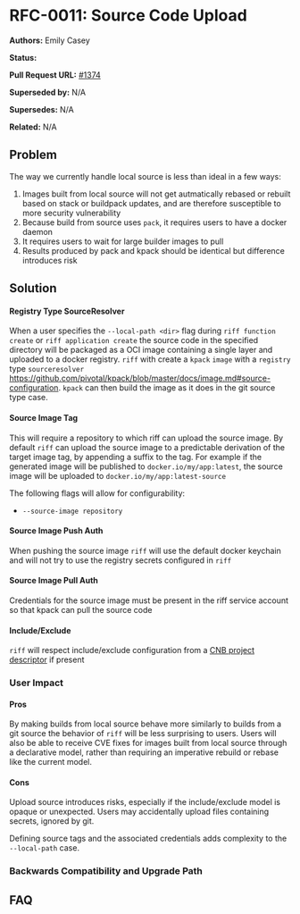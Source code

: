 # RFC-0011: Source Code Upload

**Authors:** Emily Casey

**Status:**

**Pull Request URL:** [#1374](https://github.com/projectriff/riff/pull/1374)

**Superseded by:** N/A

**Supersedes:** N/A

**Related:** N/A


## Problem
The way we currently handle local source is less than ideal in a few ways:
1. Images built from local source will not get autmatically rebased or rebuilt based on stack or buildpack updates,
 and are therefore susceptible to more security vulnerability
1. Because build from source uses `pack`, it requires users to have a docker daemon
1. It requires users to wait for large builder images to pull
1. Results produced by pack and kpack should be identical but difference introduces risk

## Solution

#### Registry Type SourceResolver
When a user specifies the `--local-path <dir>` flag during `riff function create` or `riff application create` the source
code in the specified directory will be packaged as a OCI image containing a single layer and uploaded to a docker registry.
`riff` with create a `kpack` `image` with a `registry` type `sourceresolver` https://github.com/pivotal/kpack/blob/master/docs/image.md#source-configuration.
`kpack` can then build the image as it does in the git source type case.

#### Source Image Tag
This will require a repository to which riff can upload the source image. By default `riff` can upload the source image to a predictable 
derivation of the target image tag, by appending a suffix to the tag. For example if the generated image will be published to `docker.io/my/app:latest`,
the source image will be uploaded to `docker.io/my/app:latest-source`

The following flags will allow for configurability:

* `--source-image repository`

#### Source Image Push Auth
When pushing the source image `riff` will use the default docker keychain and will not try to use the registry secrets configured in `riff`

#### Source Image Pull Auth
Credentials for the source image must be present in the riff service account so that kpack can pull the source code

#### Include/Exclude
`riff` will respect include/exclude configuration from a [CNB project descriptor](https://github.com/buildpacks/rfcs/blob/master/text/0019-project-descriptor.md#buildinclude-and-buildexclude)
if present 

### User Impact

#### Pros
By making builds from local source behave more similarly to builds from a git source the behavior of `riff` will be less
surprising to users. Users will also be able to receive CVE fixes for images built from local source through a declarative
model, rather than requiring an imperative rebuild or rebase like the current model.

#### Cons
Upload source introduces risks, especially if the include/exclude model is opaque or unexpected. Users may accidentally upload
files containing secrets, ignored by git.

Defining source tags and the associated credentials adds complexity to the `--local-path` case.

### Backwards Compatibility and Upgrade Path

## FAQ
